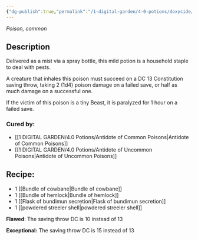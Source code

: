 ```yaml
---
{"dg-publish":true,"permalink":"/1-digital-garden/4-0-potions/doxycide/","tags":["potion","yr2","common"]}
---
```


*Poison, common* 

## Description

Delivered as a mist via a spray bottle, this mild potion is a household staple to deal with pests. 

A creature that inhales this poison must succeed on a DC 13 Constitution saving throw, taking 2 (1d4) poison damage on a failed save, or half as much damage on a successful one.

If the victim of this poison is a tiny Beast, it is paralyzed for 1 hour on a failed save.

### Cured by: 
- [[1 DIGITAL GARDEN/4.0 Potions/Antidote of Common Poisons\|Antidote of Common Poisons]]
- [[1 DIGITAL GARDEN/4.0 Potions/Antidote of Uncommon Poisons\|Antidote of Uncommon Poisons]]

## Recipe:

* 1 [[Bundle of cowbane\|Bundle of cowbane]]
* 1 [[Bundle of hemlock\|Bundle of hemlock]]
* 1 [[Flask of bundimun secretion\|Flask of bundimun secretion]]
* 1 [[powdered streeler shell\|powdered streeler shell]]

**Flawed**:
The saving throw DC is 10 instead of 13

**Exceptional:** 
The saving throw DC is 15 instead of 13